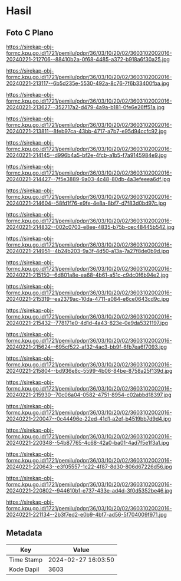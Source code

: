 # Hasil

## Foto C Plano

https://sirekap-obj-formc.kpu.go.id/1721/pemilu/pdpr/36/03/10/20/02/3603102002016-20240221-212706--88410b2a-0f68-4485-a372-b918a6f30a25.jpg

https://sirekap-obj-formc.kpu.go.id/1721/pemilu/pdpr/36/03/10/20/02/3603102002016-20240221-213117--6b5d235e-5530-492a-8c76-7f6b33400fba.jpg

https://sirekap-obj-formc.kpu.go.id/1721/pemilu/pdpr/36/03/10/20/02/3603102002016-20240221-213627--352717a2-d479-4a9a-b181-0fe6e26ff51a.jpg

https://sirekap-obj-formc.kpu.go.id/1721/pemilu/pdpr/36/03/10/20/02/3603102002016-20240221-213811--8feb97ca-43bb-4717-a7b7-e95d94ccfc92.jpg

https://sirekap-obj-formc.kpu.go.id/1721/pemilu/pdpr/36/03/10/20/02/3603102002016-20240221-214145--d996b4a5-bf2e-4fcb-a1b5-f7a9145984e9.jpg

https://sirekap-obj-formc.kpu.go.id/1721/pemilu/pdpr/36/03/10/20/02/3603102002016-20240221-214427--7f5e3889-9a03-4c48-80db-4a3efeeea6df.jpg

https://sirekap-obj-formc.kpu.go.id/1721/pemilu/pdpr/36/03/10/20/02/3603102002016-20240221-214604--58fd1f76-e9fe-4e8a-8bf7-d7f83d0bd97c.jpg

https://sirekap-obj-formc.kpu.go.id/1721/pemilu/pdpr/36/03/10/20/02/3603102002016-20240221-214832--002c0703-e8ee-4835-b75b-cec48445b542.jpg

https://sirekap-obj-formc.kpu.go.id/1721/pemilu/pdpr/36/03/10/20/02/3603102002016-20240221-214951--4b24b203-9a3f-4d50-a13a-7a27f8de0b9d.jpg

https://sirekap-obj-formc.kpu.go.id/1721/pemilu/pdpr/36/03/10/20/02/3603102002016-20240221-215150--6d801a8e-ea68-4b61-a51c-c9dc0f6b94e2.jpg

https://sirekap-obj-formc.kpu.go.id/1721/pemilu/pdpr/36/03/10/20/02/3603102002016-20240221-215319--ea2379ac-10da-4711-a084-e6ce0643cd9c.jpg

https://sirekap-obj-formc.kpu.go.id/1721/pemilu/pdpr/36/03/10/20/02/3603102002016-20240221-215432--778171e0-4d1d-4a43-823e-0e9da5321197.jpg

https://sirekap-obj-formc.kpu.go.id/1721/pemilu/pdpr/36/03/10/20/02/3603102002016-20240221-215624--695cf522-af32-4ac3-bb9f-6fb7ea6f7093.jpg

https://sirekap-obj-formc.kpu.go.id/1721/pemilu/pdpr/36/03/10/20/02/3603102002016-20240221-215804--bd936e8c-5599-4b06-84be-8758a25f139d.jpg

https://sirekap-obj-formc.kpu.go.id/1721/pemilu/pdpr/36/03/10/20/02/3603102002016-20240221-215930--70c06a04-0582-4751-8954-c02abbd18397.jpg

https://sirekap-obj-formc.kpu.go.id/1721/pemilu/pdpr/36/03/10/20/02/3603102002016-20240221-220047--0c44496e-22ed-41d1-a2ef-b4519bb7d9d4.jpg

https://sirekap-obj-formc.kpu.go.id/1721/pemilu/pdpr/36/03/10/20/02/3603102002016-20240221-220348--54b87765-4c68-42a0-ba01-4ad7f5e1f3a1.jpg

https://sirekap-obj-formc.kpu.go.id/1721/pemilu/pdpr/36/03/10/20/02/3603102002016-20240221-220643--e3f05557-1c22-4f87-8d30-806d67226d56.jpg

https://sirekap-obj-formc.kpu.go.id/1721/pemilu/pdpr/36/03/10/20/02/3603102002016-20240221-220802--944610b1-e737-433e-ad4d-3f0d5352be46.jpg

https://sirekap-obj-formc.kpu.go.id/1721/pemilu/pdpr/36/03/10/20/02/3603102002016-20240221-221134--2b3f7ed2-e0b9-4bf7-ad56-5f704009f971.jpg


## Metadata

| Key        | Value               |
| ---------- | ------------------- |
| Time Stamp | 2024-02-27 16:03:50 |
| Kode Dapil | 3603                |




